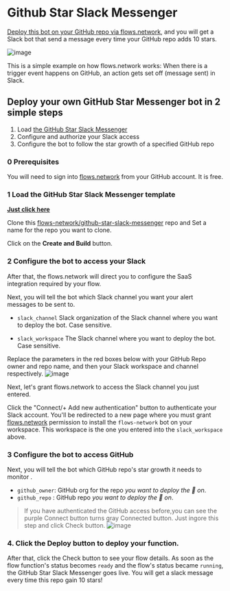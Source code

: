 # Github Star Slack Messenger

[Deploy this bot on your GitHub repo via flows.network](#deploy-Github-Star-Slack-Messenger-on-your-channel), and you will get a Slack bot that send a message every time your GitHub repo adds 10 stars.

![image](https://user-images.githubusercontent.com/37167103/227172232-e7778f4c-18dc-4eeb-a5f3-6e616bd45e2c.png)

This is a simple example on how flows.network works: When there is a trigger event happens on GitHub, an action gets set off (message sent) in Slack.

## Deploy your own GitHub Star Messenger bot in 2 simple steps

1. Load [the GitHub Star Slack Messenger](https://flows.network/flow/createByTemplate/ten-github-star-slack-messenger)
2. Configure and authorize your Slack access
3. Configure the bot to follow the star growth of a specified GitHub repo

### 0 Prerequisites

You will need to sign into [flows.network](https://flows.network/) from your GitHub account. It is free.

### 1 Load the GitHub Star Slack Messenger template

[**Just click here**](https://flows.network/flow/createByTemplate/ten-github-star-slack-messenger)

Clone this [flows-network/github-star-slack-messenger](https://github.com/flows-network/github-star-slack-messenger/tree/main/) repo and Set a name for the repo you want to clone. 

Click on the **Create and Build** button.

### 2 Configure the bot to access your Slack

After that, the flows.network will direct you to configure the SaaS integration required by your flow.

Next, you will tell the bot which Slack channel you want your alert messages to be sent to.

* `slack_channel`
Slack organization of the Slack channel where you want to deploy the bot. Case sensitive.

* `slack_workspace`
The Slack channel where you want to deploy the bot. Case sensitive.

 Replace the parameters in the red boxes below with your GitHub Repo owner and repo name, and then your Slack workspace and channel respectively.
![image](https://github.com/flows-network/github-star-slack-messenger/assets/37167103/7ec3b6ce-c180-4fec-8546-2dddfb9f3d85)

Next, let's grant flows.network to access the Slack channel you just entered.

Click the "Connect/+ Add new authentication" button to authenticate your Slack account. You'll be redirected to a new page where you must grant [flows.network](https://flows.network/) permission to install the `flows-network` bot on your workspace. This workspace is the one you entered into the `slack_workspace` above.


### 3 Configure the bot to access GitHub

Next, you will tell the bot which GitHub repo's star growth it needs to monitor .

* `github_owner`: GitHub org for the repo *you want to deploy the 🤖 on*.
* `github_repo` : GitHub repo *you want to deploy the 🤖 on*.


> If you have authenticated the GitHub access before,you can see the purple Connect button turns gray Connected button. Just ingore this step and click Check button.
![image](https://github.com/flows-network/github-star-slack-messenger/assets/37167103/64bc8924-b47f-4c1c-b152-05b181f2cdea)

### 4. Click the Deploy button to deploy your function.

After that, click the Check button to see your flow details. As soon as the flow function's status becomes `ready` and the flow's status became `running`, the GitHub Star Slack Messenger goes live. You will get a slack message every time this repo gain 10 stars!



